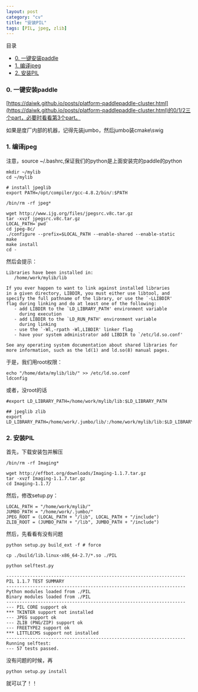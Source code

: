 ```yaml
---
layout: post
category: "cv"
title: "安装PIL"
tags: [PIL, jpeg, zlib]
---
```



目录

<!-- TOC -->

- [0. 一键安装paddle](#0-一键安装paddle)
- [1. 编译jpeg](#1-编译jpeg)
- [2. 安装PIL](#2-安装pil)

<!-- /TOC -->

### 0. 一键安装paddle

[https://daiwk.github.io/posts/platform-paddlepaddle-cluster.html](https://daiwk.github.io/posts/platform-paddlepaddle-cluster.html)的0/1/2三个part，必要时看看第3个part。

如果是度厂内部的机器，记得先装jumbo，然后jumbo装cmake\swig

### 1. 编译jpeg

注意，source ~/.bashrc,保证我们的python是上面安装完的paddle的python

```shell
mkdir ~/mylib
cd ~/mylib

# install jpeglib
export PATH=/opt/compiler/gcc-4.8.2/bin/:$PATH

/bin/rm -rf jpeg*

wget http://www.ijg.org/files/jpegsrc.v8c.tar.gz
tar -xvzf jpegsrc.v8c.tar.gz
LOCAL_PATH=`pwd`
cd jpeg-8c/
./configure --prefix=$LOCAL_PATH --enable-shared --enable-static
make
make install
cd -
```

然后会提示：

```
Libraries have been installed in:
   /home/work/mylib/lib

If you ever happen to want to link against installed libraries
in a given directory, LIBDIR, you must either use libtool, and
specify the full pathname of the library, or use the `-LLIBDIR'
flag during linking and do at least one of the following:
   - add LIBDIR to the `LD_LIBRARY_PATH' environment variable
     during execution
   - add LIBDIR to the `LD_RUN_PATH' environment variable
     during linking
   - use the `-Wl,-rpath -Wl,LIBDIR' linker flag
   - have your system administrator add LIBDIR to `/etc/ld.so.conf'

See any operating system documentation about shared libraries for
more information, such as the ld(1) and ld.so(8) manual pages.
```

于是，我们用root权限：

```
echo "/home/data/mylib/lib/" >> /etc/ld.so.conf
ldconfig
```

或者，没root的话

```
#export LD_LIBRARY_PATH=/home/work/mylib/lib:$LD_LIBRARY_PATH

## jpeglib zlib
export LD_LIBRARY_PATH=/home/work/.jumbo/lib/:/home/work/mylib/lib:$LD_LIBRARY_PATH
```

### 2. 安装PIL

首先，下载安装包并解压

```shell
/bin/rm -rf Imaging*

wget http://effbot.org/downloads/Imaging-1.1.7.tar.gz
tar -xvzf Imaging-1.1.7.tar.gz
cd Imaging-1.1.7/

```

然后，修改setup.py：

```
LOCAL_PATH = "/home/work/mylib/"
JUMBO_PATH = "/home/work/.jumbo/"
JPEG_ROOT = (LOCAL_PATH + "/lib", LOCAL_PATH + "/include")
ZLIB_ROOT = (JUMBO_PATH + "/lib", JUMBO_PATH + "/include")
```

然后，先看看有没有问题

```shell
python setup.py build_ext -f # force

cp ./build/lib.linux-x86_64-2.7/*.so ./PIL

python selftest.py

--------------------------------------------------------------------
PIL 1.1.7 TEST SUMMARY 
--------------------------------------------------------------------
Python modules loaded from ./PIL
Binary modules loaded from ./PIL
--------------------------------------------------------------------
--- PIL CORE support ok
*** TKINTER support not installed
--- JPEG support ok
--- ZLIB (PNG/ZIP) support ok
--- FREETYPE2 support ok
*** LITTLECMS support not installed
--------------------------------------------------------------------
Running selftest:
--- 57 tests passed.

```

没有问题的时候，再

```shell
python setup.py install
```

就可以了！！

